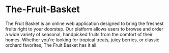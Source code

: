 # The-Fruit-Basket
The Fruit Basket is an online web application designed to bring the freshest fruits right to your doorstep. Our platform allows users to browse and order a wide variety of seasonal, handpicked fruits from the comfort of their homes. Whether you're looking for tropical treats, juicy berries, or classic orchard favorites, The Fruit Basket has it all.
